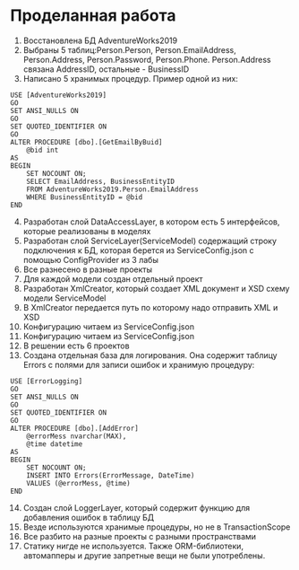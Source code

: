 # Проделанная работа
1. Восстановлена БД AdventureWorks2019  
2. Выбраны 5 таблиц:Person.Person, Person.EmailAddress, Person.Address, Person.Password, Person.Phone. Person.Address связана AddressID, остальные - BusinessID  
3. Написано 5 хранимых процедур. Пример одной из них:  
```
USE [AdventureWorks2019]   
GO   
SET ANSI_NULLS ON   
GO   
SET QUOTED_IDENTIFIER ON  
GO  
ALTER PROCEDURE [dbo].[GetEmailByBuid]   
	@bid int  
AS  
BEGIN  
	SET NOCOUNT ON;  
	SELECT EmailAddress, BusinessEntityID  
	FROM AdventureWorks2019.Person.EmailAddress  
	WHERE BusinessEntityID = @bid  
END  
```
4. Разработан слой DataAccessLayer, в котором есть 5 интерфейсов, которые реализованы в моделях  
5. Разработан слой ServiceLayer(ServiceModel) содержащий строку подключения к БД, которая берется из ServiceConfig.json с помощью ConfigProvider из 3 лабы  
6. Все разнесено в разные проекты  
7. Для каждой модели создан отдельный проект  
8. Разработан XmlCreator, который создает XML документ и XSD схему модели ServiceModel  
9. В XmlCreator передается путь по которому надо отправить XML и XSD  
10. Конфигурацию читаем из ServiceConfig.json   
11. Конфигурацию читаем из ServiceConfig.json   
12. В решении есть 6 проектов  
13. Создана отдельная база для логирования. Она содержит таблицу Errors с полями для записи ошибок и хранимую процедуру:  
```
USE [ErrorLogging]  
GO  
SET ANSI_NULLS ON  
GO  
SET QUOTED_IDENTIFIER ON  
GO  
ALTER PROCEDURE [dbo].[AddError]  
	@errorMess nvarchar(MAX),  
	@time datetime  
AS  
BEGIN  
	SET NOCOUNT ON;  
	INSERT INTO Errors(ErrorMessage, DateTime)  
	VALUES (@errorMess, @time)  
END  
```

14. Создан слой LoggerLayer, который содержит функцию для добавления ошибок в таблицу БД  
15. Везде используются хранимые процедуры, но не в TransactionScope  
16. Все разбито на разные проекты с разными пространствами  
17. Статику нигде не используется. Также ORM-библиотеки, автомапперы и другие запретные вещи не были употреблены.  

